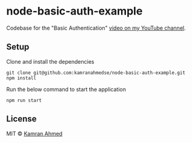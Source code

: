 # node-basic-auth-example
Codebase for the "Basic Authentication" [video on my YouTube channel](https://www.youtube.com/watch?v=mwccHwUn7Gc).

## Setup

Clone and install the dependencies

```shell
git clone git@github.com:kamranahmedse/node-basic-auth-example.git
npm install
```

Run the below command to start the application

```shell
npm run start
```

## License
MIT &copy; [Kamran Ahmed](https://twitter.com/kamranahmedse)
